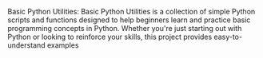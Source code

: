 Basic Python Utilities:
Basic Python Utilities is a collection of simple Python scripts and functions designed to help beginners learn and practice basic programming concepts in Python. Whether you're just starting out with Python or looking to reinforce your skills, this project provides easy-to-understand examples 
